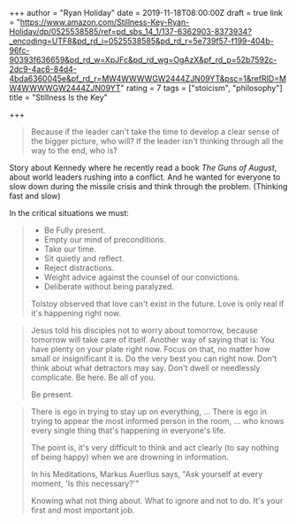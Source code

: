 +++
author = "Ryan Holiday"
date = 2019-11-18T08:00:00Z
draft = true
link = "https://www.amazon.com/Stillness-Key-Ryan-Holiday/dp/0525538585/ref=pd_sbs_14_1/137-6362903-8373934?_encoding=UTF8&pd_rd_i=0525538585&pd_rd_r=5e739f57-f199-404b-96fc-90393f636659&pd_rd_w=XpJFc&pd_rd_wg=OgAzX&pf_rd_p=52b7592c-2dc9-4ac6-84d4-4bda6360045e&pf_rd_r=MW4WWWWGW2444ZJN09YT&psc=1&refRID=MW4WWWWGW2444ZJN09YT"
rating = 7
tags = ["stoicism", "philosophy"]
title = "Stillness Is the Key"

+++
> Because if the leader can't take the time to develop a clear sense of the bigger picture, who will? If the leader isn't thinking through all the way to the end, who is?

Story about Kennedy where he recently read a book _The Guns of August_, about world leaders rushing into a conflict. And he wanted for everyone to slow down during the missile crisis and think through the problem. (Thinking fast and slow)

In the critical situations we must:

> * Be Fully present.
> * Empty our mind of preconditions.
> * Take our time.
> * Sit quietly and reflect.
> * Reject distractions.
> * Weight advice against the counsel of our convictions.
> * Deliberate without being paralyzed.
>
> Tolstoy observed that love can't exist in the future. Love is only real if it's happening right now. 

> Jesus told his disciples not to worry about tomorrow, because tomorrow will take care of itself. Another way of saying that is: You have plenty on your plate right now. Focus on that, no matter how small or insignificant it is. Do the very best you can right now. Don't think about what detractors may say. Don't dwell or needlessly complicate. Be here. Be all of you.
>
> Be present. 

> There is ego in trying to stay up on everything, ... There is ego in trying to appear the most informed person in the room, ... who knows every single thing that's happening in everyone's life. 
>
> The point is, it's very difficult to think and act clearly (to say nothing of being happy) when we are drowning in information. 
>
> In his Meditations, Markus Auerlius says, "Ask yourself at every moment, 'Is this necessary?'"
>
> Knowing what not thing about. What to ignore and not to do. It's your first and most important job. 